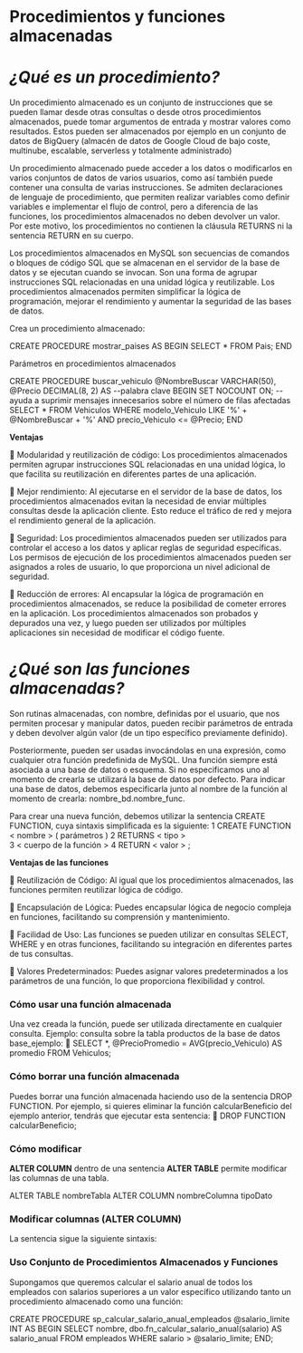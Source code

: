 #   Procedimientos y funciones almacenadas

#   *¿Qué es un procedimiento?*


Un procedimiento almacenado es un conjunto de instrucciones que se pueden llamar desde otras consultas o desde otros procedimientos almacenados, puede tomar argumentos de entrada y mostrar valores como resultados. Estos pueden ser almacenados por ejemplo en un conjunto de datos de BigQuery (almacén de datos de Google Cloud de bajo coste, multinube, escalable, serverless y totalmente administrado) 

Un procedimiento almacenado puede acceder a los datos o modificarlos en varios conjuntos de datos de varios usuarios, como así también puede contener una consulta de varias instrucciones.
Se  admiten declaraciones de lenguaje de procedimiento, que permiten realizar variables como definir variables e implementar el flujo de control, pero a diferencia de las funciones, los procedimientos almacenados no deben devolver un valor. Por este motivo, los procedimientos no contienen la cláusula RETURNS ni la sentencia RETURN en su cuerpo. 

Los procedimientos almacenados en MySQL son secuencias de comandos o bloques de código SQL que se almacenan en el servidor de la base de datos y se ejecutan cuando se invocan. Son una forma de agrupar instrucciones SQL relacionadas en una unidad lógica y reutilizable. Los procedimientos almacenados permiten simplificar la lógica de programación, mejorar el rendimiento y aumentar la seguridad de las bases de datos.

Crea un procedimiento almacenado:

CREATE PROCEDURE mostrar_paises
AS 
BEGIN 
	SELECT * FROM Pais; 
END

Parámetros en procedimientos almacenados

CREATE PROCEDURE buscar_vehiculo
	@NombreBuscar VARCHAR(50),
        @Precio DECIMAL(8, 2)
AS --palabra clave 
BEGIN 
	   SET NOCOUNT ON;	--ayuda a suprimir mensajes innecesarios sobre el número de filas afectadas
		SELECT * FROM Vehiculos WHERE   modelo_Vehiculo LIKE '%' + @NombreBuscar + '%' AND precio_Vehiculo <= @Precio;
	END

**Ventajas**

 Modularidad y reutilización de código: Los procedimientos almacenados permiten agrupar instrucciones SQL relacionadas en una unidad lógica, lo que facilita su reutilización en diferentes partes de una aplicación.

 Mejor rendimiento: Al ejecutarse en el servidor de la base de datos, los procedimientos almacenados evitan la necesidad de enviar múltiples consultas desde la aplicación cliente. Esto reduce el tráfico de red y mejora el rendimiento general de la aplicación.

 Seguridad: Los procedimientos almacenados pueden ser utilizados para controlar el acceso a los datos y aplicar reglas de seguridad específicas. Los permisos de ejecución de los procedimientos almacenados pueden ser asignados a roles de usuario, lo que proporciona un nivel adicional de seguridad.

 Reducción de errores: Al encapsular la lógica de programación en procedimientos almacenados, se reduce la posibilidad de cometer errores en la aplicación. Los procedimientos almacenados son probados y depurados una vez, y luego pueden ser utilizados por múltiples aplicaciones sin necesidad de modificar el código fuente.


# *¿Qué son las funciones almacenadas?*

Son rutinas almacenadas, con nombre, definidas por el usuario, que nos permiten procesar y manipular datos, pueden recibir parámetros de entrada y deben devolver algún valor (de un tipo específico previamente definido). 

Posteriormente, pueden ser usadas invocándolas en una expresión, como cualquier otra función predefinida de MySQL. Una función siempre está asociada a una base de datos o esquema. Si no especificamos uno al momento de crearla se utilizará la base de datos por defecto. 
Para indicar una base de datos, debemos especificarla junto al nombre de la función al momento de crearla: nombre_bd.nombre_func. 

Para crear una nueva función, debemos utilizar la sentencia CREATE FUNCTION, cuya sintaxis simplificada es la siguiente: 
1 CREATE FUNCTION < nombre >  ( parámetros )
2 RETURNS < tipo >  
3  < cuerpo de la función >
4 RETURN  < valor > ; 

**Ventajas de las funciones**

 Reutilización de Código: Al igual que los procedimientos almacenados, las funciones permiten reutilizar lógica de código.

 Encapsulación de Lógica: Puedes encapsular lógica de negocio compleja en funciones, facilitando su comprensión y mantenimiento.

 Facilidad de Uso: Las funciones se pueden utilizar en consultas SELECT, WHERE y en otras funciones, facilitando su integración en diferentes partes de tus consultas.

 Valores Predeterminados: Puedes asignar valores predeterminados a los parámetros de una función, lo que proporciona flexibilidad y control.

### Cómo usar una función almacenada

 Una vez creada la función, puede ser utilizada directamente en cualquier consulta. Ejemplo: consulta sobre la tabla productos de la base de datos base_ejemplo: 
 SELECT *, @PrecioPromedio = AVG(precio_Vehiculo) AS promedio FROM Vehiculos;

### Cómo borrar una función almacenada 

Puedes borrar una función almacenada haciendo uso de la sentencia DROP FUNCTION. Por ejemplo, si quieres eliminar la función calcularBeneficio del ejemplo anterior, tendrás que ejecutar esta sentencia: 
 DROP FUNCTION calcularBeneficio;

### Cómo modificar

**ALTER COLUMN**  dentro de una sentencia  **ALTER TABLE**  permite modificar las columnas de una tabla.

ALTER TABLE nombreTabla ALTER COLUMN nombreColumna  tipoDato


### Modificar columnas (ALTER COLUMN)

La sentencia sigue la siguiente sintaxis:




### Uso Conjunto de Procedimientos Almacenados y Funciones 

Supongamos que queremos calcular el salario anual de todos los empleados con salarios superiores a un valor específico utilizando tanto un procedimiento almacenado como una función:

CREATE PROCEDURE sp_calcular_salario_anual_empleados @salario_limite INT AS 
BEGIN 
		SELECT nombre, dbo.fn_calcular_salario_anual(salario) AS salario_anual 		 FROM empleados 
		WHERE salario > @salario_limite; 
END;

